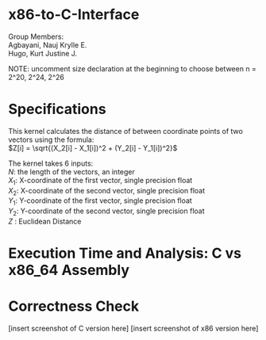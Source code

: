 # x86-to-C-Interface

Group Members:  
Agbayani, Nauj Krylle E.  
Hugo, Kurt Justine J.  

NOTE: uncomment size declaration at the beginning to choose between n = 2^20, 2^24, 2^26

# Specifications
This kernel calculates the distance of between coordinate points of two vectors using the formula:  
$Z[i] = \sqrt{(X_2[i] - X_1[i])^2 + (Y_2[i] - Y_1[i])^2}$  

The kernel takes 6 inputs:  
$N$: the length of the vectors, an integer  
$X_1$: X-coordinate of the first vector, single precision float  
$X_2$: X-coordinate of the second vector, single precision float  
$Y_1$: Y-coordinate of the first vector, single precision float  
$Y_2$: Y-coordinate of the second vector, single precision float  
$Z$ : Euclidean Distance

# Execution Time and Analysis: C vs x86_64 Assembly


# Correctness Check
[insert screenshot of C version here]
[insert screenshot of x86 version here]
